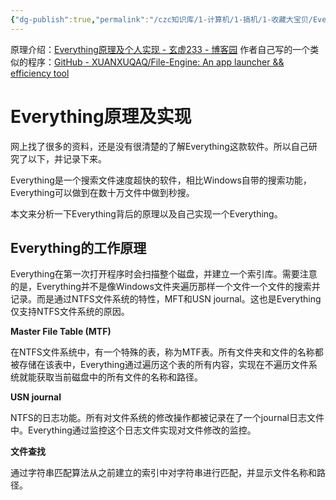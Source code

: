```yaml
---
{"dg-publish":true,"permalink":"/czc知识库/1-计算机/1-搞机/1-收藏大宝贝/Everything：windows系统无敌文件搜索工具/","dgPassFrontmatter":true,"created":"2024-12-03T19:25:04.493+08:00","updated":"2024-12-08T00:37:11.057+08:00"}
---
```




原理介绍：[Everything原理及个人实现 - 玄虚233 - 博客园](https://www.cnblogs.com/xuanxu233/p/16083526.html)
作者自己写的一个类似的程序：[GitHub - XUANXUQAQ/File-Engine: An app launcher && efficiency tool](https://github.com/XUANXUQAQ/File-Engine)
# Everything原理及实现

网上找了很多的资料，还是没有很清楚的了解Everything这款软件。所以自己研究了以下，并记录下来。

Everything是一个搜索文件速度超快的软件，相比Windows自带的搜索功能，Everything可以做到在数十万文件中做到秒搜。

本文来分析一下Everything背后的原理以及自己实现一个Everything。

## Everything的工作原理

Everything在第一次打开程序时会扫描整个磁盘，并建立一个索引库。需要注意的是，Everything并不是像Windows文件夹遍历那样一个文件一个文件的搜索并记录。而是通过NTFS文件系统的特性，MFT和USN journal。这也是Everything仅支持NTFS文件系统的原因。

**Master File Table (MTF)**

在NTFS文件系统中，有一个特殊的表，称为MTF表。所有文件夹和文件的名称都被存储在该表中，Everything通过遍历这个表的所有内容，实现在不遍历文件系统就能获取当前磁盘中的所有文件的名称和路径。

**USN journal**

NTFS的日志功能。所有对文件系统的修改操作都被记录在了一个journal日志文件中。Everything通过监控这个日志文件实现对文件修改的监控。

**文件查找**

通过字符串匹配算法从之前建立的索引中对字符串进行匹配，并显示文件名称和路径。